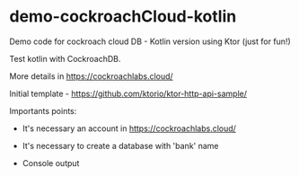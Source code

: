 # demo-cockroachCloud-kotlin
Demo code for cockroach cloud DB - Kotlin version using Ktor (just for fun!)

Test kotlin with CockroachDB.

More details in https://cockroachlabs.cloud/

Initial template - https://github.com/ktorio/ktor-http-api-sample/

Importants points:

- It's necessary an account in https://cockroachlabs.cloud/

- It's necessary to create a database with 'bank' name

- Console output
```

```